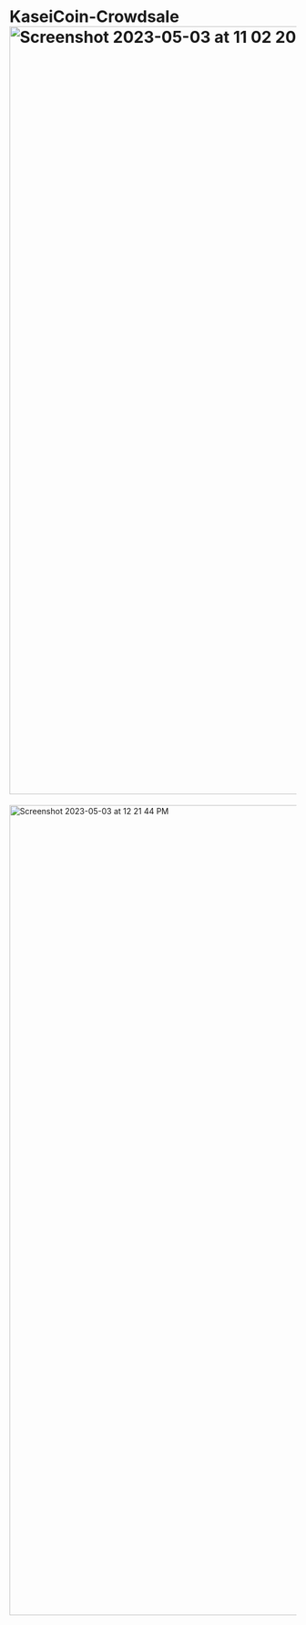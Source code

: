 # KaseiCoin-Crowdsale<img width="1349" alt="Screenshot 2023-05-03 at 11 02 20 AM" src="https://user-images.githubusercontent.com/54637095/235973530-1a6b6963-81dc-4e74-a5ed-3998086c56e0.png">

<img width="1423" alt="Screenshot 2023-05-03 at 12 21 44 PM" src="https://user-images.githubusercontent.com/54637095/235993034-e1e2bce3-911f-4edc-87a5-eaf508ea11ba.png">
